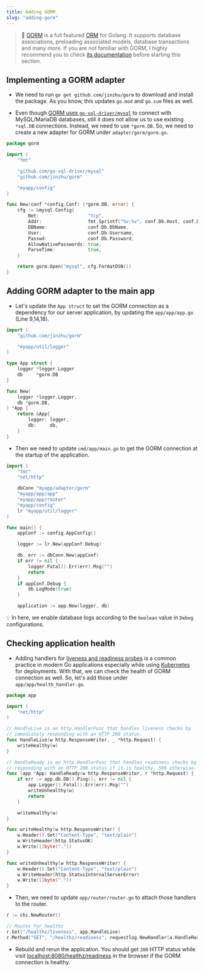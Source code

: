```yaml
---
title: Adding GORM
slug: "adding-gorm"
---
```


>💭 [GORM](http://gorm.io/) is a full featured [ORM](https://en.wikipedia.org/wiki/Object-relational_mapping) for Golang. It supports database associations, preloading associated models, database transactions and many more. If you are not familiar with GORM, I highly recommend you to check [its documentation](http://gorm.io/docs/) before starting this section.

## Implementing a GORM adapter
- We need to run `go get github.com/jinzhu/gorm` to download and install the package. As you know, this updates `go.mod` and `go.sum` files as well.

- Even though [GORM uses `go-sql-driver/mysql`](http://gorm.io/docs/connecting_to_the_database.html) to connect with MySQL/MariaDB databases, still it  does not allow us  to use existing `*sql.DB` connections. Instead, we need to use `*gorm.DB`. So, we need to create a new adapter for GORM under `adapter/gorm/gorm.go`.

```go
package gorm

import (
	"fmt"

	"github.com/go-sql-driver/mysql"
	"github.com/jinzhu/gorm"

	"myapp/config"
)

func New(conf *config.Conf) (*gorm.DB, error) {
	cfg := &mysql.Config{
		Net:                  "tcp",
		Addr:                 fmt.Sprintf("%v:%v", conf.Db.Host, conf.Db.Port),
		DBName:               conf.Db.DbName,
		User:                 conf.Db.Username,
		Passwd:               conf.Db.Password,
		AllowNativePasswords: true,
		ParseTime:            true,
	}

	return gorm.Open("mysql", cfg.FormatDSN())
}
```


## Adding GORM adapter to the main app
- Let's update the `App struct` to set the GORM connection as a dependency for our server application, by updating the `app/app/app.go` (Line 9,14,18).

```go
import (
	"github.com/jinzhu/gorm"

	"myapp/util/logger"
)

type App struct {
	logger *logger.Logger
	db     *gorm.DB
}

func New(
	logger *logger.Logger,
	db *gorm.DB,
) *App {
	return &App{
		logger: logger,
		db:     db,
	}
}
```

- Then we need to update `cmd/app/main.go` to get the GORM connection at the startup of the application.

```go
import (
	"fmt"
	"net/http"

	dbConn "myapp/adapter/gorm"
	"myapp/app/app"
	"myapp/app/router"
	"myapp/config"
	lr "myapp/util/logger"
)

func main() {
	appConf := config.AppConfig()

	logger := lr.New(appConf.Debug)

	db, err := dbConn.New(appConf)
	if err != nil {
		logger.Fatal().Err(err).Msg("")
		return
	}
	if appConf.Debug {
		db.LogMode(true)
	}

	application := app.New(logger, db)
```

💡 In here, we enable database logs according to the `boolean` value in `Debug` configurations.


## Checking application health
- Adding handlers for [liveness and readiness probes](https://kubernetes.io/docs/tasks/configure-pod-container/configure-liveness-readiness-startup-probes/) is a common practice in modern Go applications especially while using [Kubernetes](https://kubernetes.io/) for deployments. With that, we can check the health of GORM connection as well. So, let's add those under `app/app/health_handler.go`.

```go
package app

import (
	"net/http"
)

// HandleLive is an http.HandlerFunc that handles liveness checks by
// immediately responding with an HTTP 200 status.
func HandleLive(w http.ResponseWriter, _ *http.Request) {
	writeHealthy(w)
}

// HandleReady is an http.HandlerFunc that handles readiness checks by
// responding with an HTTP 200 status if it is healthy, 500 otherwise.
func (app *App) HandleReady(w http.ResponseWriter, r *http.Request) {
	if err := app.db.DB().Ping(); err != nil {
		app.Logger().Fatal().Err(err).Msg("")
		writeUnhealthy(w)
		return
	}

	writeHealthy(w)
}

func writeHealthy(w http.ResponseWriter) {
	w.Header().Set("Content-Type", "text/plain")
	w.WriteHeader(http.StatusOK)
	w.Write([]byte("."))
}

func writeUnhealthy(w http.ResponseWriter) {
	w.Header().Set("Content-Type", "text/plain")
	w.WriteHeader(http.StatusInternalServerError)
	w.Write([]byte("."))
}
```

- Then, we need to update `app/router/router.go` to attach those handlers to the router.

```go
r := chi.NewRouter()

// Routes for healthz
r.Get("/healthz/liveness", app.HandleLive)
r.Method("GET", "/healthz/readiness", requestlog.NewHandler(a.HandleReady, l))
```

- Rebuild and rerun the application. You should get `200` HTTP status while visit [localhost:8080/healthz/readiness](localhost:8080/healthz/readiness) in the browser if the GORM connection is healthy.